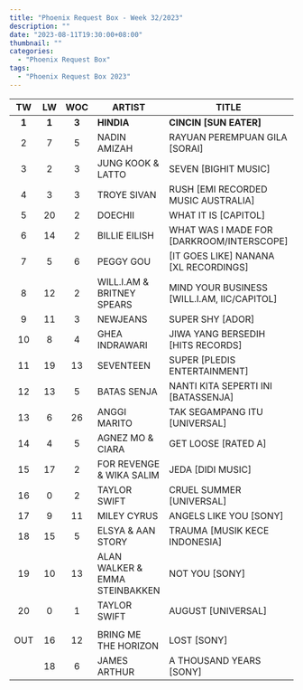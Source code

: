 ```yaml
---
title: "Phoenix Request Box - Week 32/2023"
description: ""
date: "2023-08-11T19:30:00+08:00"
thumbnail: ""
categories:
  - "Phoenix Request Box"
tags:
  - "Phoenix Request Box 2023"
---
```

<!--more-->
|TW|LW|WOC|ARTIST|TITLE|PEAK|PTW|PLW|MOVE|TLW|TOTAL|
|:---:|:---:|:---:|---|---|:---:|:---:|:---:|:---:|:---:|:---:|
|**1**|**1**|**3**|**HINDIA**|**CINCIN [SUN EATER]**|1|**12457**|6340|6117|9400|21857|
|2|7|5|NADIN AMIZAH|RAYUAN PEREMPUAN GILA [SORAI]|2|8786|1166|7620|5674|14460|
|3|2|3|JUNG KOOK & LATTO|SEVEN [BIGHIT MUSIC]|1|3270|5690|-2420|19660|22930|
|4|3|3|TROYE SIVAN|RUSH [EMI RECORDED MUSIC AUSTRALIA]|3|1840|2520|-680|5600|7440|
|5|20|2|DOECHII|WHAT IT IS [CAPITOL]|5|1600|420|1180|420|2020|
|6|14|2|BILLIE EILISH|WHAT WAS I MADE FOR [DARKROOM/INTERSCOPE]|6|1388|625|763|625|2013|
|7|5|6|PEGGY GOU|[IT GOES LIKE] NANANA [XL RECORDINGS]|1|1281|1700|-419|16800|18081|
|8|12|2|WILL.I.AM & BRITNEY SPEARS|MIND YOUR BUSINESS [WILL.I.AM, IIC/CAPITOL]|8|1080|720|360|720|1800|
|9|11|3|NEWJEANS|SUPER SHY [ADOR]|8|1017|795|222|1820|2837|
|10|8|4|GHEA INDRAWARI|JIWA YANG BERSEDIH [HITS RECORDS]|8|830|1149|-319|2277|3107|
|11|19|13|SEVENTEEN|SUPER [PLEDIS ENTERTAINMENT]|3|820|440|380|8589|9409|
|12|13|5|BATAS SENJA|NANTI KITA SEPERTI INI [BATASSENJA]|3|762|700|62|3965|4727|
|13|6|26|ANGGI MARITO|TAK SEGAMPANG ITU [UNIVERSAL]|3|729|1390|-661|23611|24340|
|14|4|5|AGNEZ MO & CIARA|GET LOOSE [RATED A]|1|580|2480|-1900|24600|25180|
|15|17|2|FOR REVENGE & WIKA SALIM|JEDA [DIDI MUSIC]|15|540|540|0|540|1080|
|16|0|2|TAYLOR SWIFT|CRUEL SUMMER [UNIVERSAL]|12|526|0|526|787|1313|
|17|9|11|MILEY CYRUS|ANGELS LIKE YOU [SONY]|2|483|1122|-639|9060|9543|
|18|15|5|ELSYA & AAN STORY|TRAUMA [MUSIK KECE INDONESIA]|15|449|624|-175|4070|4519|
|19|10|13|ALAN WALKER & EMMA STEINBAKKEN|NOT YOU [SONY]|1|441|801|-360|15204|15645|
|20|0|1|TAYLOR SWIFT|AUGUST [UNIVERSAL]|20|424|0|424|0|424|
| | | | | | | | | | | |
|OUT|16|12|BRING ME THE HORIZON|LOST [SONY]|5| | | | | |
| |18|6|JAMES ARTHUR|A THOUSAND YEARS [SONY]|5| | | | | |
